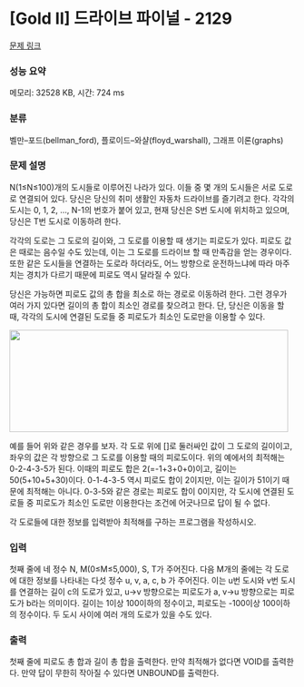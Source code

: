 # [Gold II] 드라이브 파이널 - 2129 

[문제 링크](https://www.acmicpc.net/problem/2129) 

### 성능 요약

메모리: 32528 KB, 시간: 724 ms

### 분류

벨만–포드(bellman_ford), 플로이드–와샬(floyd_warshall), 그래프 이론(graphs)

### 문제 설명

<p>N(1≤N≤100)개의 도시들로 이루어진 나라가 있다. 이들 중 몇 개의 도시들은 서로 도로로 연결되어 있다. 당신은 당신의 취미 생활인 자동차 드라이브를 즐기려고 한다. 각각의 도시는 0, 1, 2, …, N-1의 번호가 붙어 있고, 현재 당신은 S번 도시에 위치하고 있으며, 당신은 T번 도시로 이동하려 한다.</p>
<p>각각의 도로는 그 도로의 길이와, 그 도로를 이용할 때 생기는 피로도가 있다. 피로도 값은 때로는 음수일 수도 있는데, 이는 그 도로를 드라이브 할 때 만족감을 얻는 경우이다. 또한 같은 도시들을 연결하는 도로라 하더라도, 어느 방향으로 운전하느냐에 따라 마주치는 경치가 다르기 때문에 피로도 역시 달라질 수 있다.</p>
<p>당신은 가능하면 피로도 값의 총 합을 최소로 하는 경로로 이동하려 한다. 그런 경우가 여러 가지 있다면 길이의 총 합이 최소인 경로를 찾으려고 한다. 단, 당신은 이동을 할 때, 각각의 도시에 연결된 도로들 중 피로도가 최소인 도로만을 이용할 수 있다.</p>
<p><img width="491" height="180" alt="" src="https://www.acmicpc.net/JudgeOnline/upload/201008/drive.PNG"></p>
<p>예를 들어 위와 같은 경우를 보자. 각 도로 위에 []로 둘러싸인 값이 그 도로의 길이이고, 좌우의 값은 각 방향으로 그 도로를 이용할 때의 피로도이다. 위의 예에서의  최적해는 0-2-4-3-5가 된다. 이때의 피로도 합은 2(=-1+3+0+0)이고, 길이는 50(5+10+5+30)이다. 0-1-4-3-5 역시 피로도 합이 2이지만, 이는 길이가 51이기 때문에 최적해는 아니다. 0-3-5와 같은 경로는 피로도 합이 0이지만, 각 도시에 연결된 도로들 중 피로도가 최소인 도로만 이용한다는 조건에 어긋나므로 답이 될 수 없다.</p>
<p>각 도로들에 대한 정보를 입력받아 최적해를 구하는 프로그램을 작성하시오.</p>

### 입력 

 <p>첫째 줄에 네 정수 N, M(0≤M≤5,000), S, T가 주어진다. 다음 M개의 줄에는 각 도로에 대한 정보를 나타내는 다섯 정수 u, v, a, c, b 가 주어진다. 이는 u번 도시와 v번 도시를 연결하는 길이 c의 도로가 있고, u->v 방향으로는 피로도가 a, v->u 방향으로는 피로도가 b라는 의미이다. 길이는 1이상 100이하의 정수이고, 피로도는 -100이상 100이하의 정수이다. 두 도시 사이에 여러 개의 도로가 있을 수도 있다.</p>

### 출력 

 <p>첫째 줄에 피로도 총 합과 길이 총 합을 출력한다. 만약 최적해가 없다면 VOID를 출력한다. 만약 답이 무한히 작아질 수 있다면 UNBOUND를 출력한다.</p>

